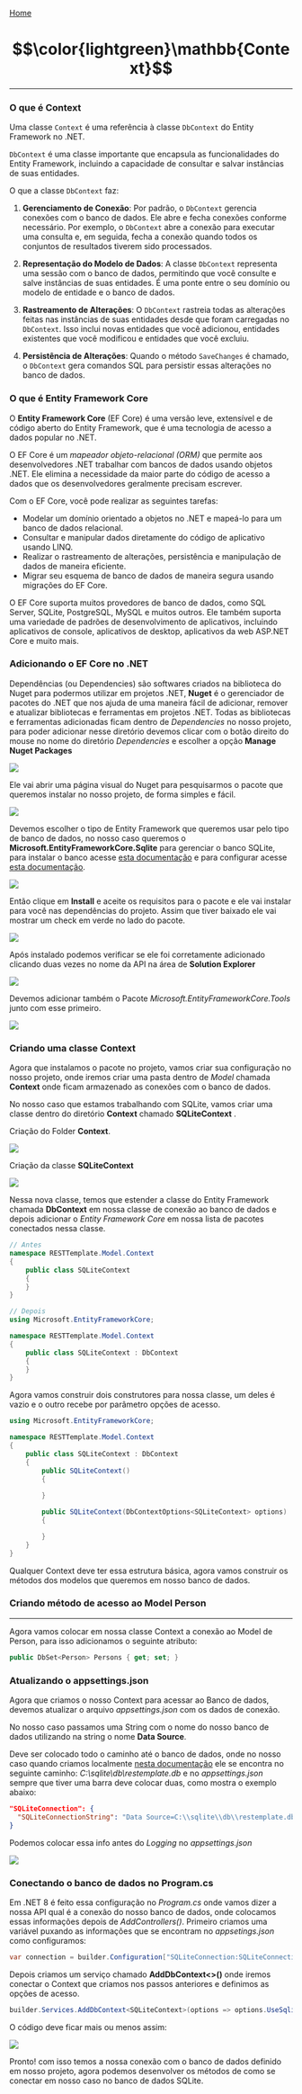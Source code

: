 [Home](README.md)

# $$\color{lightgreen}\mathbb{Context}$$

---

### O que é Context

Uma classe `Context` é uma referência à classe `DbContext` do Entity Framework no .NET. 

`DbContext` é uma classe importante que encapsula as funcionalidades do Entity Framework, incluindo a capacidade de consultar e salvar instâncias de suas entidades.

O que a classe `DbContext` faz:

1. **Gerenciamento de Conexão**: Por padrão, o `DbContext` gerencia conexões com o banco de dados. Ele abre e fecha conexões conforme necessário. Por exemplo, o `DbContext` abre a conexão para executar uma consulta e, em seguida, fecha a conexão quando todos os conjuntos de resultados tiverem sido processados.

2. **Representação do Modelo de Dados**: A classe `DbContext` representa uma sessão com o banco de dados, permitindo que você consulte e salve instâncias de suas entidades. É uma ponte entre o seu domínio ou modelo de entidade e o banco de dados.

3. **Rastreamento de Alterações**: O `DbContext` rastreia todas as alterações feitas nas instâncias de suas entidades desde que foram carregadas no `DbContext`. Isso inclui novas entidades que você adicionou, entidades existentes que você modificou e entidades que você excluiu.

4. **Persistência de Alterações**: Quando o método `SaveChanges` é chamado, o `DbContext` gera comandos SQL para persistir essas alterações no banco de dados.

### O que é Entity Framework Core

O __Entity Framework Core__ (EF Core) é uma versão leve, extensível e de código aberto do Entity Framework, que é uma tecnologia de acesso a dados popular no .NET.

O EF Core é um _mapeador objeto-relacional (ORM)_ que permite aos desenvolvedores .NET trabalhar com bancos de dados usando objetos .NET. Ele elimina a necessidade da maior parte do código de acesso a dados que os desenvolvedores geralmente precisam escrever.

Com o EF Core, você pode realizar as seguintes tarefas:

- Modelar um domínio orientado a objetos no .NET e mapeá-lo para um banco de dados relacional.
- Consultar e manipular dados diretamente do código de aplicativo usando LINQ.
- Realizar o rastreamento de alterações, persistência e manipulação de dados de maneira eficiente.
- Migrar seu esquema de banco de dados de maneira segura usando migrações do EF Core.

O EF Core suporta muitos provedores de banco de dados, como SQL Server, SQLite, PostgreSQL, MySQL e muitos outros. Ele também suporta uma variedade de padrões de desenvolvimento de aplicativos, incluindo aplicativos de console, aplicativos de desktop, aplicativos da web ASP.NET Core e muito mais.

### Adicionando o EF Core no .NET

Dependências (ou Dependencies) são softwares criados na biblioteca do Nuget para podermos utilizar em projetos .NET, __Nuget__ é o gerenciador de pacotes do .NET que nos ajuda de uma maneira fácil de adicionar, remover e atualizar bibliotecas e ferramentas em projetos .NET.
Todas as bibliotecas e ferramentas adicionadas ficam dentro de _Dependencies_ no nosso projeto, para poder adicionar nesse diretório devemos clicar com o botão direito do mouse no nome do diretório _Dependencies_ e escolher a opção __Manage Nuget Packages__ 

![](images/ASPNET_ManageNugetPackages1.png)

Ele vai abrir uma página visual do Nuget para pesquisarmos o pacote que queremos instalar no nosso projeto, de forma simples e fácil.

![](images/NugetPackages.png)

Devemos escolher o tipo de Entity Framework que queremos usar pelo tipo de banco de dados, no nosso caso queremos o __Microsoft.EntityFrameworkCore.Sqlite__ para gerenciar o banco SQLite, para instalar o banco acesse [esta documentação](../Configuration/SQLite-Install.md) e para configurar acesse [esta documentação](../Configuration/SQLite-Use.md).

![](images/ASPNET_ManageNugetPackages2.png)

Então clique em __Install__ e aceite os requisitos para o pacote e ele vai instalar para você nas dependências do projeto.
Assim que tiver baixado ele vai mostrar um check em verde no lado do pacote.

![](images/ASPNET_InstalledPackage.png)

Após instalado podemos verificar se ele foi corretamente adicionado clicando duas vezes no nome da API na área de __Solution Explorer__

![](images/ASPNET_VerifyPackages.png)

Devemos adicionar também o Pacote _Microsoft.EntityFrameworkCore.Tools_ junto com esse primeiro.

![](images/ASPNET_EFCorePackageTools.png)

### Criando uma classe Context

Agora que instalamos o pacote no projeto, vamos criar sua configuração no nosso projeto, onde iremos criar uma pasta dentro de _Model_ chamada __Context__ onde ficam armazenado as conexões com o banco de dados.

No nosso caso que estamos trabalhando com SQLite, vamos criar uma classe dentro do diretório __Context__ chamado __SQLiteContext__ .

Criação do Folder __Context__.

![](images/CreateContextFolder.gif)

Criação da classe __SQLiteContext__

![](images/CreateContextFile.gif)

Nessa nova classe, temos que estender a classe do Entity Framework chamada __DbContext__ em nossa classe de conexão ao banco de dados e depois adicionar o _Entity Framework Core_ em nossa lista de pacotes conectados nessa classe.

```csharp
// Antes
namespace RESTTemplate.Model.Context
{
    public class SQLiteContext
    {
    }
}

// Depois
using Microsoft.EntityFrameworkCore;

namespace RESTTemplate.Model.Context
{
    public class SQLiteContext : DbContext
    {
    }
}
```

Agora vamos construir dois construtores para nossa classe, um deles é vazio e o outro recebe por parâmetro opções de acesso.

```csharp
using Microsoft.EntityFrameworkCore;

namespace RESTTemplate.Model.Context
{
    public class SQLiteContext : DbContext
    {
        public SQLiteContext() 
        { 
            
        }

        public SQLiteContext(DbContextOptions<SQLiteContext> options) : base(options)
        {

        }
    }
}
```

Qualquer Context deve ter essa estrutura básica, agora vamos construir os métodos dos modelos que queremos em nosso banco de dados.

### Criando método de acesso ao Model Person

---

Agora vamos colocar em nossa classe Context a conexão ao Model de Person, para isso adicionamos o seguinte atributo:

```csharp
public DbSet<Person> Persons { get; set; }
```

### Atualizando o appsettings.json


Agora que criamos o nosso Context para acessar ao Banco de dados, devemos atualizar o arquivo _appsettings.json_ com os dados de conexão.

No nosso caso passamos uma String com o nome do nosso banco de dados utilizando na string o nome __Data Source__.

Deve ser colocado todo o caminho até o banco de dados, onde no nosso caso quando criamos localmente [nesta documentação](../Configuration/SQLite-Use.md) ele se encontra no seguinte caminho: _C:\sqlite\db\restemplate.db_ e no _appsettings.json_ sempre que tiver uma barra deve colocar duas, como mostra o exemplo abaixo:

```json
"SQLiteConnection": {
  "SQLiteConnectionString": "Data Source=C:\\sqlite\\db\\restemplate.db"  
}
```

 Podemos colocar essa info antes do _Logging_ no _appsettings.json_

![](images/appsettings.png)

### Conectando o banco de dados no Program.cs

Em .NET 8 é feito essa configuração no _Program.cs_ onde vamos dizer a nossa API qual é a conexão do nosso banco de dados, onde colocamos essas informações depois de _AddControllers()_.
Primeiro criamos uma variável puxando as informações que se encontram no _appsetings.json_ como configuramos:

```csharp
var connection = builder.Configuration["SQLiteConnection:SQLiteConnectionString"];
```

Depois criamos um serviço chamado __AddDbContext<>()__ onde iremos conectar o Context que criamos nos passos anteriores e definimos as opções de acesso. 

```csharp
builder.Services.AddDbContext<SQLiteContext>(options => options.UseSqlite(connection));
```

O código deve ficar mais ou menos assim:

![](images/programcs_database.png)

Pronto! com isso temos a nossa conexão com o banco de dados definido em nosso projeto, agora podemos desenvolver os métodos de como se conectar em nosso caso no banco de dados SQLite.

